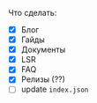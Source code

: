 Что сделать: 
- [x] Блог
- [x] Гайды
- [x] Документы
- [x] LSR
- [x] FAQ
- [x] Релизы (??)
- [ ] update `index.json`